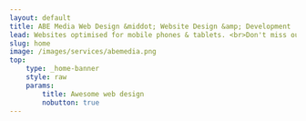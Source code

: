 ```yaml
---
layout: default
title: ABE Media Web Design &middot; Website Design &amp; Development
lead: Websites optimised for mobile phones & tablets. <br>Don't miss out on any customers, regardless of what device they are using to browse the web.
slug: home
image: /images/services/abemedia.png
top:
    type: _home-banner
    style: raw
    params:
        title: Awesome web design
        nobutton: true
---
```

